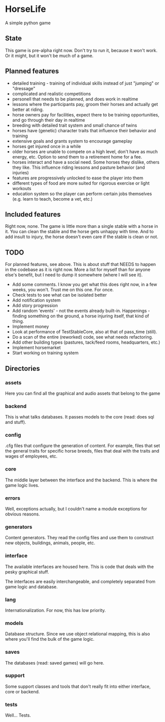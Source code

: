 # HorseLife
A simple python game

## State
This game is pre-alpha right now. Don't try to run it,
because it won't work. Or it might, but it won't be much
of a game.

## Planned features
* detailed training - training of individual skills instead of just "jumping" or "dressage"
* complicated and realistic competitions
* personell that needs to be planned, and does work in realtime
* lessons where the participants pay, groom their horses and actually get better at riding.
* horse owners pay for facilities, expect there to be training opportunities, and go through their day in realtime
* breeding with detailed trait system and small chance of twins
* horses have (genetic) character traits that influence their behavior and training
* extensive goals and grants system to encourage gameplay
* horses get injured once in a while
* older horses are unable to compete on a high level, don't have as much energy, etc. Option to send them to a retirement home for a fee.
* horses interact and have a social need. Some horses they dislike, others they like. This influence riding lessons and pasture behavior (and injuries)
* features are progressively unlocked to ease the player into them
* different types of food are more suited for rigorous exercise or light workouts
* education system so the player can perform certain jobs themselves (e.g. learn to teach, become a vet, etc.)

## Included features
Right now, none. The game is little more than a single stable
with a horse in it. You can clean the stable and the horse
gets unhappy with time. And to add insult to injury, the
horse doesn't even care if the stable is clean or not.

## TODO
For planned features, see above. This is about stuff that NEEDS to happen
in the codebase as it is right now. More a list for myself than for anyone
else's benefit, but I need to dump it somewhere (where I will see it).

* Add some comments. I know you get what this does right now, in a few weeks, you won't. Trust me on this one. For once.
* Check tests to see what can be isolated better
* Add notification system
* Add story progression
* Add random 'events' - not the events already built-in. Happenings - finding something on the ground, a horse injuring itself, that kind of thing.
* Implement money
* Look at performance of TestStableCore, also at that of pass_time (still).
* Do a scan of the entire (reworked) code, see what needs refactoring.
* Add other building types (pastures, tack/feed rooms, headquarters, etc.)
* Implement horsemarket
* Start working on training system

## Directories

### assets
Here you can find all the graphical and audio assets that
belong to the game

### backend
This is what talks databases. It passes models to the core
(read: does sql and stuff).

### config
.cfg files that configure the generation of content. For 
example, files that set the general traits for specific
horse breeds, files that deal with the traits and wages
of employees, etc.

### core
The middle layer between the interface and the backend. This
is where the game logic lives.

### errors
Well, exceptions actually, but I couldn't name a module
exceptions for obvious reasons.

### generators
Content generators. They read the config files and use them to
construct new objects, buildings, animals, people, etc.

### interface
The available interfaces are housed here. This is code that
deals with the pesky graphical stuff.

The interfaces are easily interchangeable, and completely
separated from game logic and database.

### lang
Internationalization. For now, this has low priority.

### models
Database structure. Since we use object relational mapping,
this is also where you'll find the bulk of the game logic.

### saves
The databases (read: saved games) will go here.

### support
Some support classes and tools that don't really fit into 
either interface, core or backend.

### tests
Well... Tests.
